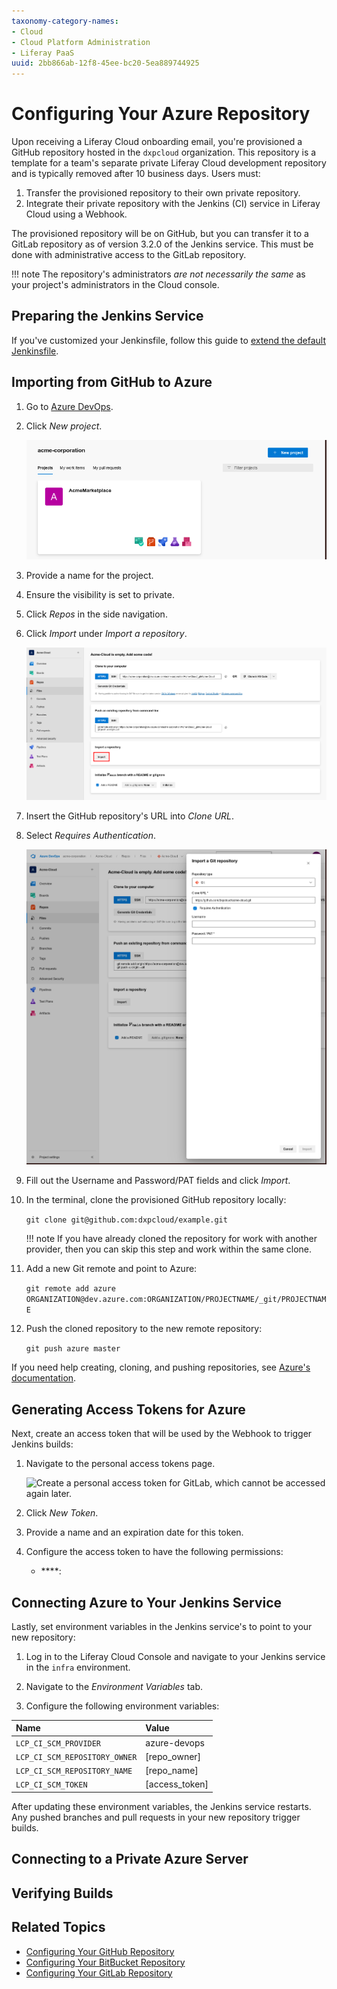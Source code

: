 ```yaml
---
taxonomy-category-names:
- Cloud
- Cloud Platform Administration
- Liferay PaaS
uuid: 2bb866ab-12f8-45ee-bc20-5ea889744925
---
```

# Configuring Your Azure Repository

Upon receiving a Liferay Cloud onboarding email, you're provisioned a GitHub repository hosted in the `dxpcloud` organization. This repository is a template for a team's separate private Liferay Cloud development repository and is typically removed after 10 business days. Users must:

1. Transfer the provisioned repository to their own private repository.
1. Integrate their private repository with the Jenkins (CI) service in Liferay Cloud using a Webhook.

The provisioned repository will be on GitHub, but you can transfer it to a GitLab repository as of version 3.2.0 of the Jenkins service. This must be done with administrative access to the GitLab repository.

!!! note
    The repository's administrators *are not necessarily the same* as your project's administrators in the Cloud console.

## Preparing the Jenkins Service

If you've customized your Jenkinsfile, follow this guide to [extend the default Jenkinsfile](../platform-services/continuous-integration.md#extending-the-default-jenkinsfile).

## Importing from GitHub to Azure

1. Go to [Azure DevOps](https://dev.azure.com/).

1. Click *New project*.

   ![Click New project to begin creating a new Azure repository.](./configuring-your-azure-repository/images/01.png)

1. Provide a name for the project.

1. Ensure the visibility is set to private.

1. Click *Repos* in the side navigation.

1. Click *Import* under *Import a repository*.

   ![Click Inport to open the import modal.](./configuring-your-azure-repository/images/02.png)

1. Insert the GitHub repository's URL into *Clone URL*.

1. Select *Requires Authentication*.

   ![Import the GitHub repository using the import modal.](./configuring-your-azure-repository/images/03.png)

1. Fill out the Username and Password/PAT fields and click *Import*.

1. In the terminal, clone the provisioned GitHub repository locally:

   ```git clone git@github.com:dxpcloud/example.git```

   !!! note
       If you have already cloned the repository for work with another provider, then you can skip this step and work within the same clone.

1. Add a new Git remote and point to Azure:

   ```git remote add azure ORGANIZATION@dev.azure.com:ORGANIZATION/PROJECTNAME/_git/PROJECTNAME```

1. Push the cloned repository to the new remote repository:

   ```git push azure master```

If you need help creating, cloning, and pushing repositories, see [Azure's documentation](https://learn.microsoft.com/en-us/azure/devops/user-guide/code-with-git?toc=%2Fazure%2Fdevops%2Fget-started%2Ftoc.json&view=azure-devops).

## Generating Access Tokens for Azure

Next, create an access token that will be used by the Webhook to trigger Jenkins builds:

1. Navigate to the personal access tokens page.

   ![Create a personal access token for GitLab, which cannot be accessed again later.](./configuring-your-azure-repository/images/04.png)

1. Click *New Token*.

1. Provide a name and an expiration date for this token.

1. Configure the access token to have the following permissions:

   - ****:

## Connecting Azure to Your Jenkins Service

Lastly, set environment variables in the Jenkins service's to point to your new repository:

1. Log in to the Liferay Cloud Console and navigate to your Jenkins service in the `infra` environment.

1. Navigate to the *Environment Variables* tab.

1. Configure the following environment variables:

| Name                          | Value          |
| :---------------------------- | :------------- |
| `LCP_CI_SCM_PROVIDER`         | azure-devops   |
| `LCP_CI_SCM_REPOSITORY_OWNER` | [repo_owner]   |
| `LCP_CI_SCM_REPOSITORY_NAME`  | [repo_name]    |
| `LCP_CI_SCM_TOKEN`            | [access_token] |

After updating these environment variables, the Jenkins service restarts. Any pushed branches and pull requests in your new repository trigger builds.

## Connecting to a Private Azure Server

## Verifying Builds

## Related Topics

- [Configuring Your GitHub Repository](./configuring-your-github-repository.md)
- [Configuring Your BitBucket Repository](./configuring-your-bitbucket-repository.md)
- [Configuring Your GitLab Repository](./configuring-your-gitlab-repository.md)
